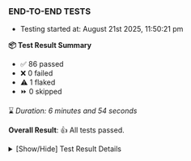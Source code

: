 ### END-TO-END TESTS

- Testing started at: August 21st 2025, 11:50:21 pm

**📦 Test Result Summary**

- ✅ 86 passed
- ❌ 0 failed
- ⚠️ 1 flaked
- ⏩ 0 skipped

⌛ _Duration: 6 minutes and 54 seconds_

**Overall Result**: 👍 All tests passed.



<details>
    <summary>[Show/Hide] Test Result Details</summary>
    <div markdown="1">

| Test | Browser | Test Case | Tags | Result |
| :---: | :---: | :--- | :---: | :---: |
| 1 | chromium-local-provider | deploys a published design to a connected cluster |  | ⚠️ |

</div>
</details>


<!-- To see the full report, please visit our CI/CD pipeline with reporter. -->